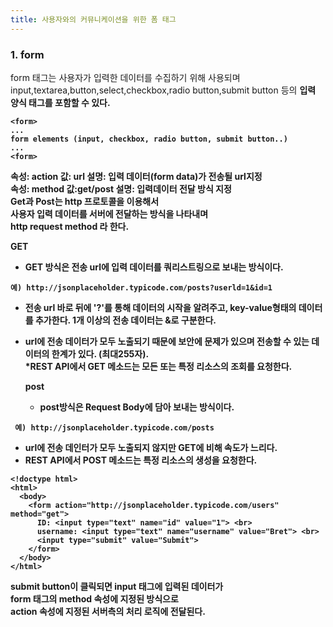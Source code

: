 ```yaml
---
title: 사용자와의 커뮤니케이션을 위한 폼 태그
---
```


### 1. form
form 태그는 사용자가 입력한 데이터를 수집하기 위해 사용되며 <br>
input,textarea,button,select,checkbox,radio button,submit button 등의
<strong> 입력 양식 태그를 포함할 수 있다.<strong> <br>
```
<form>
...
form elements (input, checkbox, radio button, submit button..)
...
<form>
```

속성: action 값: url 설명: 입력 데이터(form data)가 전송될 url지정<br>
속성: method 값:get/post 설명: 입력데이터 전달 방식 지정 <br>
Get과 Post는 http 프로토콜을 이용해서 <br>
사용자 입력 데이터를 서버에 전달하는 방식을 나타내며 <br>
<strong> http request method <strong> 라 한다.<br>

  GET <br>
  * GET 방식은 전송 url에 입력 데이터를 쿼리스트링으로 보내는 방식이다.
  ```
  예) http://jsonplaceholder.typicode.com/posts?userld=1&id=1
  ```
* 전송 url 바로 뒤에 '?'를 통해 데이터의 시작을 알려주고, key-value형태의 데이터를 추가한다. 
  1개 이상의 전송 데이터는 &로 구분한다.
* url에 전송 데이터가 모두 노출되기 때문에 보안에 문제가 있으며 전송할 수 있는 데이터의 한계가 있다. (최대255자). <br>
 *REST API에서 GET 메소드는 모든 또는 특정 리소스의 조회를 요청한다. 
  
  post
  * post방식은 Request Body에 담아 보내는 방식이다.
 ```
  예) http://jsonplaceholder.typicode.com/posts
  ```
  * url에 전송 데인터가 모두 노출되지 않지만 GET에 비해 속도가 느리다.
  * REST API에서 POST 메소드는 특정 리소스의 생성을 요청한다.
  
  ```
  <!doctype html>
  <html>
    <body>
      <form action="http://jsonplaceholder.typicode.com/users" method="get">
        ID: <input type="text" name="id" value="1"> <br>
        username: <input type="text" name="username" value="Bret"> <br>
        <input type="submit" value="Submit">
      </form>
    </body>
  </html>
  ```
  
  submit button이 클릭되면 input 태그에 입력된 데이터가 <br>
  form 태그의 method 속성에 지정된 방식으로 <br>
  action 속성에 지정된 서버측의 처리 로직에 전달된다. <br>
  
  
